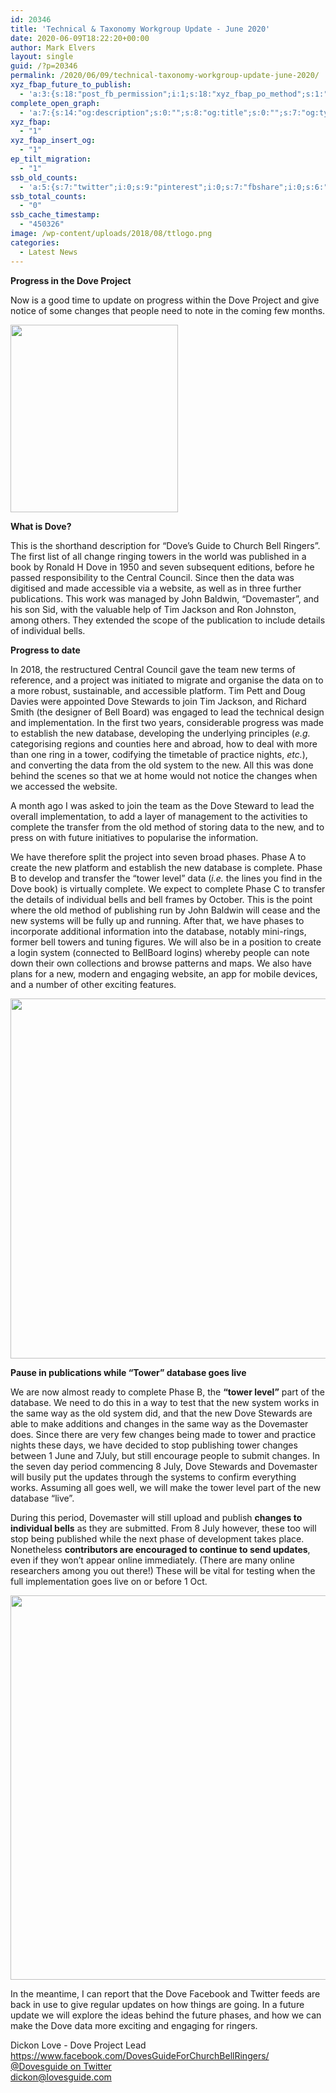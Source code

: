 ```yaml
---
id: 20346
title: 'Technical & Taxonomy Workgroup Update - June 2020'
date: 2020-06-09T18:22:20+00:00
author: Mark Elvers
layout: single
guid: /?p=20346
permalink: /2020/06/09/technical-taxonomy-workgroup-update-june-2020/
xyz_fbap_future_to_publish:
  - 'a:3:{s:18:"post_fb_permission";i:1;s:18:"xyz_fbap_po_method";s:1:"2";s:16:"xyz_fbap_message";s:62:"News item added to the CCCBR website: {POST_TITLE} {PERMALINK}";}'
complete_open_graph:
  - 'a:7:{s:14:"og:description";s:0:"";s:8:"og:title";s:0:"";s:7:"og:type";s:0:"";s:12:"twitter:card";s:7:"summary";s:15:"twitter:creator";s:0:"";s:19:"twitter:description";s:0:"";s:8:"og:image";s:0:"";}'
xyz_fbap:
  - "1"
xyz_fbap_insert_og:
  - "1"
ep_tilt_migration:
  - "1"
ssb_old_counts:
  - 'a:5:{s:7:"twitter";i:0;s:9:"pinterest";i:0;s:7:"fbshare";i:0;s:6:"reddit";i:0;s:6:"tumblr";N;}'
ssb_total_counts:
  - "0"
ssb_cache_timestamp:
  - "450326"
image: /wp-content/uploads/2018/08/ttlogo.png
categories:
  - Latest News
---
```

**Progress in the Dove Project**

Now is a good time to update on progress within the Dove Project and give notice of some changes that people need to note in the coming few months.

<img loading="lazy" width="268" height="300" src="https://cccbr.org.uk/wp-content/uploads/2020/06/dovelogo-268x300.png" alt="" srcset="https://cccbr.org.uk/wp-content/uploads/2020/06/dovelogo-268x300.png 268w, https://cccbr.org.uk/wp-content/uploads/2020/06/dovelogo-300x335.png 300w, https://cccbr.org.uk/wp-content/uploads/2020/06/dovelogo.png 398w" sizes="(max-width: 268px) 100vw, 268px" /> 

**What is Dove?**

This is the shorthand description for “Dove’s Guide to Church Bell Ringers”. The first list of all change ringing towers in the world was published in a book by Ronald H Dove in 1950 and seven subsequent editions, before he passed responsibility to the Central Council. Since then the data was digitised and made accessible via a website, as well as in three further publications. This work was managed by John Baldwin, “Dovemaster”, and his son Sid, with the valuable help of Tim Jackson and Ron Johnston, among others. They extended the scope of the publication to include details of individual bells.

**Progress to date**

In 2018, the restructured Central Council gave the team new terms of reference, and a project was initiated to migrate and organise the data on to a more robust, sustainable, and accessible platform. Tim Pett and Doug Davies were appointed Dove Stewards to join Tim Jackson, and Richard Smith (the designer of Bell Board) was engaged to lead the technical design and implementation. In the first two years, considerable progress was made to establish the new database, developing the underlying principles (_e.g._ categorising regions and counties here and abroad, how to deal with more than one ring in a tower, codifying the timetable of practice nights, _etc._), and converting the data from the old system to the new. All this was done behind the scenes so that we at home would not notice the changes when we accessed the website.

A month ago I was asked to join the team as the Dove Steward to lead the overall implementation, to add a layer of management to the activities to complete the transfer from the old method of storing data to the new, and to press on with future initiatives to popularise the information.

We have therefore split the project into seven broad phases. Phase A to create the new platform and establish the new database is complete. Phase B to develop and transfer the “tower level” data (_i.e._ the lines you find in the Dove book) is virtually complete. We expect to complete Phase C to transfer the details of individual bells and bell frames by October. This is the point where the old method of publishing run by John Baldwin will cease and the new systems will be fully up and running. After that, we have phases to incorporate additional information into the database, notably mini-rings, former bell towers and tuning figures. We will also be in a position to create a login system (connected to BellBoard logins) whereby people can note down their own collections and browse patterns and maps. We also have plans for a new, modern and engaging website, an app for mobile devices, and a number of other exciting features.

<img loading="lazy" width="1024" height="576" src="https://cccbr.org.uk/wp-content/uploads/2020/06/Plan-2020-06-1024x576.jpg" alt="" srcset="https://cccbr.org.uk/wp-content/uploads/2020/06/Plan-2020-06-1024x576.jpg 1024w, https://cccbr.org.uk/wp-content/uploads/2020/06/Plan-2020-06-300x169.jpg 300w, https://cccbr.org.uk/wp-content/uploads/2020/06/Plan-2020-06-768x432.jpg 768w, https://cccbr.org.uk/wp-content/uploads/2020/06/Plan-2020-06-1536x864.jpg 1536w, https://cccbr.org.uk/wp-content/uploads/2020/06/Plan-2020-06-2048x1152.jpg 2048w, https://cccbr.org.uk/wp-content/uploads/2020/06/Plan-2020-06-1200x675.jpg 1200w, https://cccbr.org.uk/wp-content/uploads/2020/06/Plan-2020-06-600x338.jpg 600w" sizes="(max-width: 1024px) 100vw, 1024px" /> 

**Pause in publications while “Tower” database goes live**

We are now almost ready to complete Phase B, the **“tower level”** part of the database. We need to do this in a way to test that the new system works in the same way as the old system did, and that the new Dove Stewards are able to make additions and changes in the same way as the Dovemaster does. Since there are very few changes being made to tower and practice nights these days, we have decided to stop publishing tower changes between 1 June and 7July, but still encourage people to submit changes. In the seven day period commencing 8 July, Dove Stewards and Dovemaster will busily put the updates through the systems to confirm everything works. Assuming all goes well, we will make the tower level part of the new database “live”.

During this period, Dovemaster will still upload and publish **changes to individual bells** as they are submitted. From 8 July however, these too will stop being published while the next phase of development takes place. Nonetheless **contributors are encouraged to continue to send updates**, even if they won’t appear online immediately. (There are many online researchers among you out there!) These will be vital for testing when the full implementation goes live on or before 1 Oct.

<img loading="lazy" width="1024" height="615" src="https://cccbr.org.uk/wp-content/uploads/2020/06/Downtime2020-1024x615.png" alt="" srcset="https://cccbr.org.uk/wp-content/uploads/2020/06/Downtime2020-1024x615.png 1024w, https://cccbr.org.uk/wp-content/uploads/2020/06/Downtime2020-300x180.png 300w, https://cccbr.org.uk/wp-content/uploads/2020/06/Downtime2020-768x461.png 768w, https://cccbr.org.uk/wp-content/uploads/2020/06/Downtime2020-1200x720.png 1200w, https://cccbr.org.uk/wp-content/uploads/2020/06/Downtime2020-600x360.png 600w, https://cccbr.org.uk/wp-content/uploads/2020/06/Downtime2020.png 1388w" sizes="(max-width: 1024px) 100vw, 1024px" /> 

In the meantime, I can report that the Dove Facebook and Twitter feeds are back in use to give regular updates on how things are going. In a future update we will explore the ideas behind the future phases, and how we can make the Dove data more exciting and engaging for ringers.

Dickon Love - Dove Project Lead  
<https://www.facebook.com/DovesGuideForChurchBellRingers/>  
[@Dovesguide on Twitter](https://twitter.com/hashtag/dovesguide)  
<dickon@lovesguide.com>
